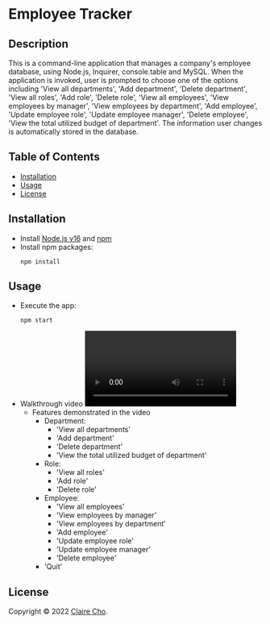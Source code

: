 <!-- omit in toc -->
# Employee Tracker

<!-- omit in toc -->
## Description

This is a command-line application that manages a company's employee database, using Node.js, Inquirer, console.table and MySQL. When the application is invoked, user is prompted to choose one of the options including 'View all departments', 'Add department', 'Delete department', 'View all roles', 'Add role', 'Delete role', 'View all employees', 'View employees by manager', 'View employees by department', 'Add employee', 'Update employee role', 'Update employee manager', 'Delete employee', 'View the total utilized budget of department'. The information user changes is automatically stored in the database.

<!-- omit in toc -->
## Table of Contents
- [Installation](#installation)
- [Usage](#usage)
- [License](#license)

## Installation
- Install [Node.js v16](https://nodejs.org/en/blog/release/v16.16.0/) and [npm](https://www.npmjs.com/)
- Install npm packages:
  ```
  npm install
  ```

## Usage
- Execute the app:
  ```
  npm start
  ```
- Walkthrough video
<video src="https://user-images.githubusercontent.com/106784125/218016874-35230aca-69c7-4a38-a463-fee43c72b2d0.mp4"></video>
  - Features demonstrated in the video
    - Department:
      - 'View all departments'
      - 'Add department'
      - 'Delete department'
      - 'View the total utilized budget of department'
    - Role:
      - 'View all roles'
      - 'Add role'
      - 'Delete role'
    - Employee:
      - 'View all employees'
      - 'View employees by manager'
      - 'View employees by department'
      - 'Add employee'
      - 'Update employee role'
      - 'Update employee manager'
      - 'Delete employee'
    - 'Quit'

## License
Copyright © 2022 [Claire Cho](https://github.com/clairehwcho).
